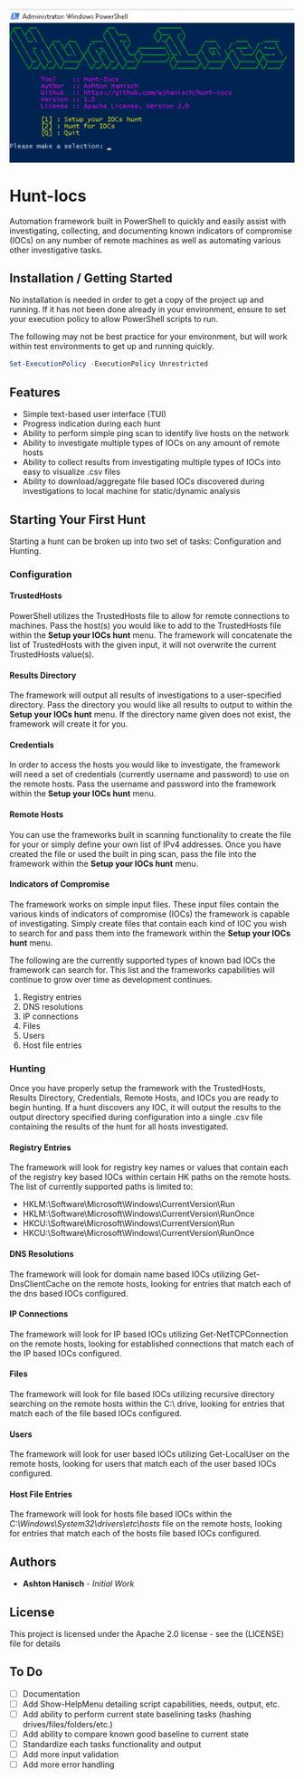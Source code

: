 ![Hunt-Iocs](/images/main_menu.png)

# Hunt-Iocs
Automation framework built in PowerShell to quickly and easily assist with investigating, collecting, and documenting known indicators of compromise (IOCs) on any number of remote machines as well as automating various other investigative tasks.

## Installation / Getting Started
No installation is needed in order to get a copy of the project up and running. If it has not been done already in your environment, ensure to set your execution policy to allow PowerShell scripts to run. 

The following may not be best practice for your environment, but will work within test environments to get up and running quickly.
```powershell
Set-ExecutionPolicy -ExecutionPolicy Unrestricted
```

## Features
* Simple text-based user interface (TUI)
* Progress indication during each hunt
* Ability to perform simple ping scan to identify live hosts on the network
* Ability to investigate multiple types of IOCs on any amount of remote hosts
* Ability to collect results from investigating multiple types of IOCs into easy to visualize .csv files
* Ability to download/aggregate file based IOCs discovered during investigations to local machine for static/dynamic analysis

## Starting Your First Hunt
Starting a hunt can be broken up into two set of tasks: Configuration and Hunting.

### Configuration
#### TrustedHosts
PowerShell utilizes the TrustedHosts file to allow for remote connections to machines. Pass the host(s) you would like to add to the TrustedHosts file within the **Setup your IOCs hunt** menu. The framework will concatenate the list of TrustedHosts with the given input, it will not overwrite the current TrustedHosts value(s).

#### Results Directory
The framework will output all results of investigations to a user-specified directory. Pass the directory you would like all results to output to within the **Setup your IOCs hunt** menu. If the directory name given does not exist, the framework will create it for you.

#### Credentials
In order to access the hosts you would like to investigate, the framework will need a set of credentials (currently username and password) to use on the remote hosts. Pass the username and password into the framework within the **Setup your IOCs hunt** menu.

#### Remote Hosts
You can use the frameworks built in scanning functionality to create the file for your or simply define your own list of IPv4 addresses. Once you have created the file or used the built in ping scan, pass the file into the framework within the **Setup your IOCs hunt** menu.

#### Indicators of Compromise
The framework works on simple input files. These input files contain the various kinds of indicators of compromise (IOCs) the framework is capable of investigating. Simply create files that contain each kind of IOC you wish to search for and pass them into the framework within the **Setup your IOCs hunt** menu.

The following are the currently supported types of known bad IOCs the framework can search for. This list and the frameworks capabilities will continue to grow over time as development continues.

1. Registry entries
1. DNS resolutions
1. IP connections
1. Files
1. Users
1. Host file entries

### Hunting
Once you have properly setup the framework with the TrustedHosts, Results Directory, Credentials, Remote Hosts, and IOCs you are ready to begin hunting. If a hunt discovers any IOC, it will output the results to the output directory specified during configuration into a single .csv file containing the results of the hunt for all hosts investigated.

#### Registry Entries
The framework will look for registry key names or values that contain each of the registry key based IOCs within certain HK paths on the remote hosts. The list of currently supported paths is limited to:

* HKLM:\Software\Microsoft\Windows\CurrentVersion\Run
* HKLM:\Software\Microsoft\Windows\CurrentVersion\RunOnce
* HKCU:\Software\Microsoft\Windows\CurrentVersion\Run
* HKCU:\Software\Microsoft\Windows\CurrentVersion\RunOnce

#### DNS Resolutions
The framework will look for domain name based IOCs utilizing Get-DnsClientCache on the remote hosts, looking for entries that match each of the dns based IOCs configured.

#### IP Connections
The framework will look for IP based IOCs utilizing Get-NetTCPConnection on the remote hosts, looking for established connections that match each of the IP based IOCs configured.

#### Files
The framework will look for file based IOCs utilizing recursive directory searching on the remote hosts within the C:\ drive, looking for entries that match each of the file based IOCs configured.

#### Users
The framework will look for user based IOCs utilizing Get-LocalUser on the remote hosts, looking for users that match each of the user based IOCs configured.

#### Host File Entries
The framework will look for hosts file based IOCs within the *C:\Windows\System32\drivers\etc\hosts* file on the remote hosts, looking for entries that match each of the hosts file based IOCs configured.

## Authors
* **Ashton Hanisch** - *Initial Work*

## License
This project is licensed under the Apache 2.0 license - see the (LICENSE) file for details

## To Do
- [ ] Documentation
- [ ] Add Show-HelpMenu detailing script capabilities, needs, output, etc.
- [ ] Add ability to perform current state baselining tasks (hashing drives/files/folders/etc.)
- [ ] Add ability to compare known good baseline to current state
- [ ] Standardize each tasks functionality and output
- [ ] Add more input validation
- [ ] Add more error handling
